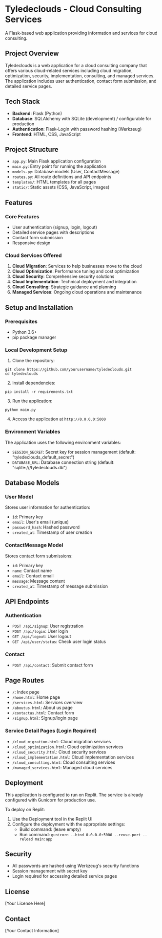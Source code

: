 
# Tyledeclouds - Cloud Consulting Services

A Flask-based web application providing information and services for cloud consulting.

## Project Overview

Tyledeclouds is a web application for a cloud consulting company that offers various cloud-related services including cloud migration, optimization, security, implementation, consulting, and managed services. The application includes user authentication, contact form submission, and detailed service pages.

## Tech Stack

- **Backend**: Flask (Python)
- **Database**: SQLAlchemy with SQLite (development) / configurable for production
- **Authentication**: Flask-Login with password hashing (Werkzeug)
- **Frontend**: HTML, CSS, JavaScript

## Project Structure

- `app.py`: Main Flask application configuration
- `main.py`: Entry point for running the application
- `models.py`: Database models (User, ContactMessage)
- `routes.py`: All route definitions and API endpoints
- `templates/`: HTML templates for all pages
- `static/`: Static assets (CSS, JavaScript, images)

## Features

### Core Features

- User authentication (signup, login, logout)
- Detailed service pages with descriptions
- Contact form submission
- Responsive design

### Cloud Services Offered

1. **Cloud Migration**: Services to help businesses move to the cloud
2. **Cloud Optimization**: Performance tuning and cost optimization
3. **Cloud Security**: Comprehensive security solutions
4. **Cloud Implementation**: Technical deployment and integration
5. **Cloud Consulting**: Strategic guidance and planning
6. **Managed Services**: Ongoing cloud operations and maintenance

## Setup and Installation

### Prerequisites

- Python 3.6+
- pip package manager

### Local Development Setup

1. Clone the repository:
```
git clone https://github.com/yourusername/tyledeclouds.git
cd tyledeclouds
```

2. Install dependencies:
```
pip install -r requirements.txt
```

3. Run the application:
```
python main.py
```

4. Access the application at `http://0.0.0.0:5000`

### Environment Variables

The application uses the following environment variables:

- `SESSION_SECRET`: Secret key for session management (default: "tyledeclouds_default_secret")
- `DATABASE_URL`: Database connection string (default: "sqlite:///tyledeclouds.db")

## Database Models

### User Model

Stores user information for authentication:

- `id`: Primary key
- `email`: User's email (unique)
- `password_hash`: Hashed password
- `created_at`: Timestamp of user creation

### ContactMessage Model

Stores contact form submissions:

- `id`: Primary key
- `name`: Contact name
- `email`: Contact email
- `message`: Message content
- `created_at`: Timestamp of message submission

## API Endpoints

### Authentication

- `POST /api/signup`: User registration
- `POST /api/login`: User login
- `GET /api/logout`: User logout
- `GET /api/user/status`: Check user login status

### Contact

- `POST /api/contact`: Submit contact form

## Page Routes

- `/`: Index page
- `/home.html`: Home page
- `/services.html`: Services overview
- `/aboutus.html`: About us page
- `/contactus.html`: Contact form
- `/signup.html`: Signup/login page

### Service Detail Pages (Login Required)

- `/cloud_migration.html`: Cloud migration services
- `/cloud_optimization.html`: Cloud optimization services
- `/cloud_security.html`: Cloud security services
- `/cloud_implementation.html`: Cloud implementation services 
- `/cloud_consulting.html`: Cloud consulting services
- `/managed_services.html`: Managed cloud services

## Deployment

This application is configured to run on Replit. The service is already configured with Gunicorn for production use.

To deploy on Replit:

1. Use the Deployment tool in the Replit UI
2. Configure the deployment with the appropriate settings:
   - Build command: (leave empty)
   - Run command: `gunicorn --bind 0.0.0.0:5000 --reuse-port --reload main:app`

## Security

- All passwords are hashed using Werkzeug's security functions
- Session management with secret key
- Login required for accessing detailed service pages

## License

[Your License Here]

## Contact

[Your Contact Information]